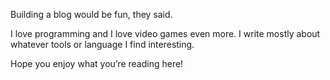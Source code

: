 Building a blog would be fun, they said.

I love programming and I love video games even more. I write mostly about whatever tools or language I find interesting.

Hope you enjoy what you’re reading here!
